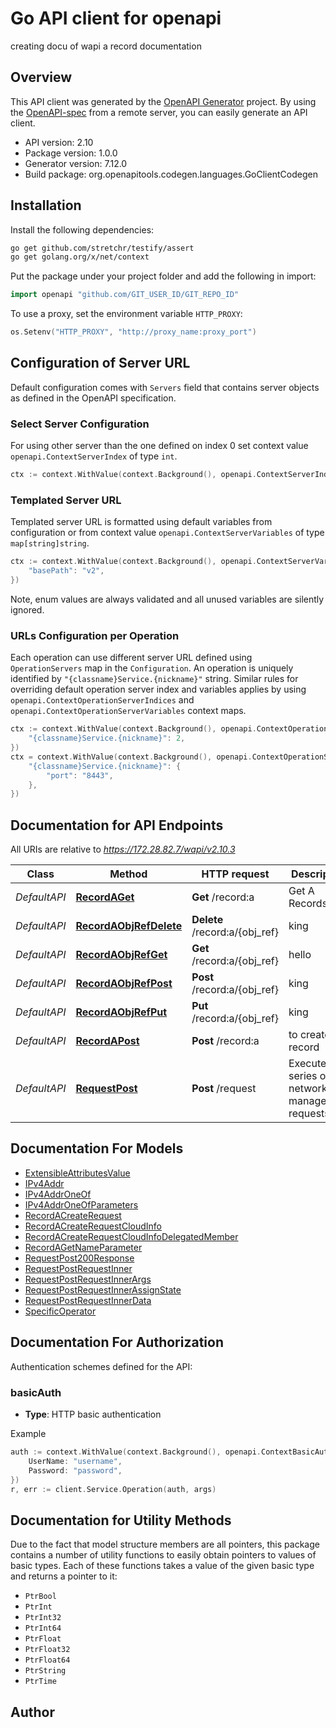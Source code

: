 # Go API client for openapi

creating docu of wapi a record documentation

## Overview
This API client was generated by the [OpenAPI Generator](https://openapi-generator.tech) project.  By using the [OpenAPI-spec](https://www.openapis.org/) from a remote server, you can easily generate an API client.

- API version: 2.10
- Package version: 1.0.0
- Generator version: 7.12.0
- Build package: org.openapitools.codegen.languages.GoClientCodegen

## Installation

Install the following dependencies:

```sh
go get github.com/stretchr/testify/assert
go get golang.org/x/net/context
```

Put the package under your project folder and add the following in import:

```go
import openapi "github.com/GIT_USER_ID/GIT_REPO_ID"
```

To use a proxy, set the environment variable `HTTP_PROXY`:

```go
os.Setenv("HTTP_PROXY", "http://proxy_name:proxy_port")
```

## Configuration of Server URL

Default configuration comes with `Servers` field that contains server objects as defined in the OpenAPI specification.

### Select Server Configuration

For using other server than the one defined on index 0 set context value `openapi.ContextServerIndex` of type `int`.

```go
ctx := context.WithValue(context.Background(), openapi.ContextServerIndex, 1)
```

### Templated Server URL

Templated server URL is formatted using default variables from configuration or from context value `openapi.ContextServerVariables` of type `map[string]string`.

```go
ctx := context.WithValue(context.Background(), openapi.ContextServerVariables, map[string]string{
	"basePath": "v2",
})
```

Note, enum values are always validated and all unused variables are silently ignored.

### URLs Configuration per Operation

Each operation can use different server URL defined using `OperationServers` map in the `Configuration`.
An operation is uniquely identified by `"{classname}Service.{nickname}"` string.
Similar rules for overriding default operation server index and variables applies by using `openapi.ContextOperationServerIndices` and `openapi.ContextOperationServerVariables` context maps.

```go
ctx := context.WithValue(context.Background(), openapi.ContextOperationServerIndices, map[string]int{
	"{classname}Service.{nickname}": 2,
})
ctx = context.WithValue(context.Background(), openapi.ContextOperationServerVariables, map[string]map[string]string{
	"{classname}Service.{nickname}": {
		"port": "8443",
	},
})
```

## Documentation for API Endpoints

All URIs are relative to *https://172.28.82.7/wapi/v2.10.3*

Class | Method | HTTP request | Description
------------ | ------------- | ------------- | -------------
*DefaultAPI* | [**RecordAGet**](docs/DefaultAPI.md#recordaget) | **Get** /record:a | Get A Records
*DefaultAPI* | [**RecordAObjRefDelete**](docs/DefaultAPI.md#recordaobjrefdelete) | **Delete** /record:a/{obj_ref} | king
*DefaultAPI* | [**RecordAObjRefGet**](docs/DefaultAPI.md#recordaobjrefget) | **Get** /record:a/{obj_ref} | hello
*DefaultAPI* | [**RecordAObjRefPost**](docs/DefaultAPI.md#recordaobjrefpost) | **Post** /record:a/{obj_ref} | king
*DefaultAPI* | [**RecordAObjRefPut**](docs/DefaultAPI.md#recordaobjrefput) | **Put** /record:a/{obj_ref} | king
*DefaultAPI* | [**RecordAPost**](docs/DefaultAPI.md#recordapost) | **Post** /record:a | to create  record
*DefaultAPI* | [**RequestPost**](docs/DefaultAPI.md#requestpost) | **Post** /request | Execute a series of network management requests


## Documentation For Models

 - [ExtensibleAttributesValue](docs/ExtensibleAttributesValue.md)
 - [IPv4Addr](docs/IPv4Addr.md)
 - [IPv4AddrOneOf](docs/IPv4AddrOneOf.md)
 - [IPv4AddrOneOfParameters](docs/IPv4AddrOneOfParameters.md)
 - [RecordACreateRequest](docs/RecordACreateRequest.md)
 - [RecordACreateRequestCloudInfo](docs/RecordACreateRequestCloudInfo.md)
 - [RecordACreateRequestCloudInfoDelegatedMember](docs/RecordACreateRequestCloudInfoDelegatedMember.md)
 - [RecordAGetNameParameter](docs/RecordAGetNameParameter.md)
 - [RequestPost200Response](docs/RequestPost200Response.md)
 - [RequestPostRequestInner](docs/RequestPostRequestInner.md)
 - [RequestPostRequestInnerArgs](docs/RequestPostRequestInnerArgs.md)
 - [RequestPostRequestInnerAssignState](docs/RequestPostRequestInnerAssignState.md)
 - [RequestPostRequestInnerData](docs/RequestPostRequestInnerData.md)
 - [SpecificOperator](docs/SpecificOperator.md)


## Documentation For Authorization


Authentication schemes defined for the API:
### basicAuth

- **Type**: HTTP basic authentication

Example

```go
auth := context.WithValue(context.Background(), openapi.ContextBasicAuth, openapi.BasicAuth{
	UserName: "username",
	Password: "password",
})
r, err := client.Service.Operation(auth, args)
```


## Documentation for Utility Methods

Due to the fact that model structure members are all pointers, this package contains
a number of utility functions to easily obtain pointers to values of basic types.
Each of these functions takes a value of the given basic type and returns a pointer to it:

* `PtrBool`
* `PtrInt`
* `PtrInt32`
* `PtrInt64`
* `PtrFloat`
* `PtrFloat32`
* `PtrFloat64`
* `PtrString`
* `PtrTime`

## Author




